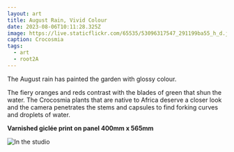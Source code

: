 ```yaml
---
layout: art
title: August Rain, Vivid Colour
date: 2023-08-06T10:11:28.325Z
image: https://live.staticflickr.com/65535/53096317547_291199ba55_h_d.jpg
caption: Crocosmia
tags:
  - art
  - root2A
---
```

The August rain has painted the garden with glossy colour.

The fiery oranges and reds contrast with the blades of green that shun the water. The Crocosmia plants that are native to Africa deserve a closer look and the camera penetrates the stems and capsules to find forking curves and droplets of water.

**Varnished giclée print on panel 400mm x 565mm**

![In the studio](https://live.staticflickr.com/65535/53259755834_58e0745dba_h_d.jpg "In the studio")
